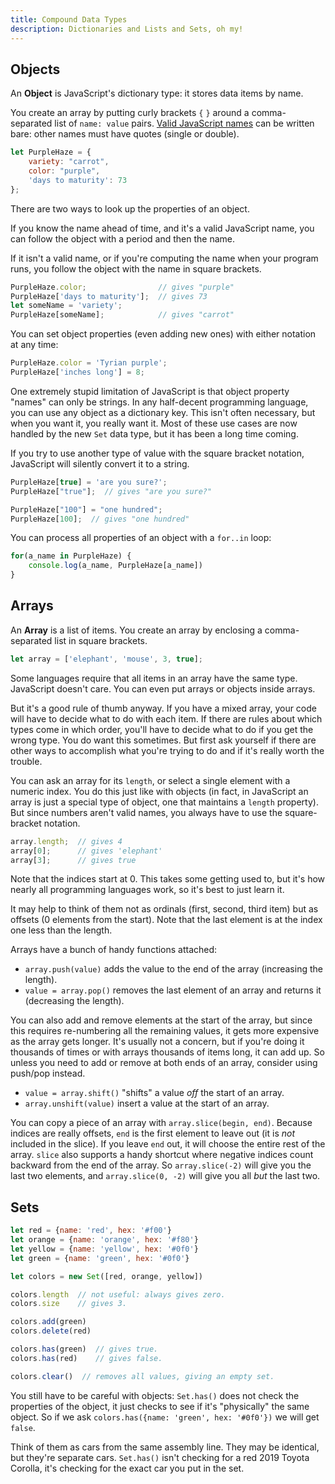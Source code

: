 ```yaml
---
title: Compound Data Types
description: Dictionaries and Lists and Sets, oh my!
---
```


Objects
-------

An **Object** is JavaScript's dictionary type: it stores data items by name.

You create an array by putting curly brackets `{` `}` around a comma-separated list of `name: value` pairs. [Valid JavaScript names](variables) can be written bare: other names must have quotes (single or double).

```javascript
let PurpleHaze = {
	variety: "carrot",
	color: "purple",
	'days to maturity': 73
};
```

There are two ways to look up the properties of an object.

If you know the name ahead of time, and it's a valid JavaScript name, you can follow the object with a period and then the name.

If it isn't a valid name, or if you're computing the name when your program runs, you follow the object with the name in square brackets.

```javascript
PurpleHaze.color;                // gives "purple"
PurpleHaze['days to maturity'];  // gives 73
let someName = 'variety';
PurpleHaze[someName];            // gives "carrot"
```

You can set object properties (even adding new ones) with either notation at any time:

```javascript
PurpleHaze.color = 'Tyrian purple';
PurpleHaze['inches long'] = 8;
```

One extremely stupid limitation of JavaScript is that object property "names" can only be strings. In any half-decent programming language, you can use any object as a dictionary key. This isn't often necessary, but when you want it, you really want it. Most of these use cases are now handled by the new `Set` data type, but it has been a long time coming.

If you try to use another type of value with the square bracket notation, JavaScript will silently convert it to a string.

```javascript
PurpleHaze[true] = 'are you sure?';
PurpleHaze["true"];  // gives "are you sure?"

PurpleHaze["100"] = "one hundred";
PurpleHaze[100];  // gives "one hundred"
```

You can process all properties of an object with a `for..in` loop:

```javascript
for(a_name in PurpleHaze) {
	console.log(a_name, PurpleHaze[a_name])
}
```


Arrays
------


An **Array** is a list of items. You create an array by enclosing a comma-separated list in square brackets.

```javascript
let array = ['elephant', 'mouse', 3, true];
```

Some languages require that all items in an array have the same type. JavaScript doesn't care. You can even put arrays or objects inside arrays.

But it's a good rule of thumb anyway. If you have a mixed array, your code will have to decide what to do with each item. If there are rules about which types come in which order, you'll have to decide what to do if you get the wrong type. You do want this sometimes. But first ask yourself if there are other ways to accomplish what you're trying to do and if it's really worth the trouble.

You can ask an array for its `length`, or select a single element with a numeric index. You do this just like with objects (in fact, in JavaScript an array is just a special type of object, one that maintains a `length` property). But since numbers aren't valid names, you always have to use the square-bracket notation.

```javascript
array.length;  // gives 4
array[0];      // gives 'elephant'
array[3];      // gives true
```

Note that the indices start at 0. This takes some getting used to, but it's how nearly all programming languages work, so it's best to just learn it.

It may help to think of them not as ordinals (first, second, third item) but as offsets (0 elements from the start). Note that the last element is at the index one less than the length.

Arrays have a bunch of handy functions attached:

* `array.push(value)` adds the value to the end of the array (increasing the length).
* `value = array.pop()` removes the last element of an array and returns it (decreasing the length).

You can also add and remove elements at the start of the array, but since this requires re-numbering all the remaining values, it gets more expensive as the array gets longer. It's usually not a concern, but if you're doing it thousands of times or with arrays thousands of items long, it can add up. So unless you need to add or remove at both ends of an array, consider using push/pop instead.

* `value = array.shift()` "shifts" a value *off* the start of an array.
* `array.unshift(value)` insert a value at the start of an array.

You can copy a piece of an array with `array.slice(begin, end)`. Because indices are really offsets, `end` is the first element to leave out (it is *not* included in the slice). If you leave `end` out, it will choose the entire rest of the array. `slice` also supports a handy shortcut where negative indices count backward from the end of the array. So `array.slice(-2)` will give you the last two elements, and `array.slice(0, -2)` will give you all *but* the last two.


Sets
----

```javascript
let red = {name: 'red', hex: '#f00'}
let orange = {name: 'orange', hex: '#f80'}
let yellow = {name: 'yellow', hex: '#0f0'}
let green = {name: 'green', hex: '#0f0'}

let colors = new Set([red, orange, yellow])

colors.length  // not useful: always gives zero.
colors.size    // gives 3.

colors.add(green)
colors.delete(red)

colors.has(green)  // gives true.
colors.has(red)    // gives false.

colors.clear()  // removes all values, giving an empty set.
```

You still have to be careful with objects: `Set.has()` does not check the properties of the object, it just checks to see if it's "physically" the same object. So if we ask `colors.has({name: 'green', hex: '#0f0'})` we will get `false`.

Think of them as cars from the same assembly line. They may be identical, but they're separate cars. `Set.has()` isn't checking for a red 2019 Toyota Corolla, it's checking for the exact car you put in the set.
